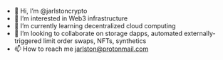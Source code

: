 - 👋 Hi, I’m @jarlstoncrypto
- 👀 I’m interested in Web3 infrastructure
- 🌱 I’m currently learning decentralized cloud computing
- 💞️ I’m looking to collaborate on storage dapps, automated externally-triggered limit order swaps, NFTs, synthetics
- 📫 How to reach me jarlston@protonmail.com

<!---
jarlstoncrypto/jarlstoncrypto is a ✨ special ✨ repository because its `README.md` (this file) appears on your GitHub profile.
You can click the Preview link to take a look at your changes.
--->
